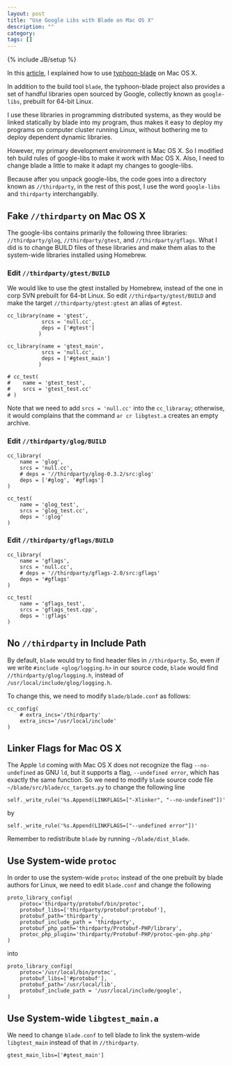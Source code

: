 ```yaml
---
layout: post
title: "Use Google Libs with Blade on Mac OS X"
description: ""
category:
tags: []
---
```

{% include JB/setup %}

In this
[article](http://cxwangyi.github.com/2013/02/22/use-blade-with-mac-os-x/),
I explained how to use
[typhoon-blade](http://code.google.com/p/typhoon-blade/) on Mac OS X.

In addition to the build tool `blade`, the typhoon-blade project also
provides a set of handful libraries open sourced by Google, collectly
known as `google-libs`, prebuilt for 64-bit Linux.

I use these libraries in programming distributed systems, as they
would be linked statically by blade into my program, thus makes it
easy to deploy my programs on computer cluster running Linux, without
bothering me to deploy dependent dynamic libraries.

However, my primary development environment is Mac OS X.  So I
modified teh build rules of google-libs to make it work with Mac OS X.
Also, I need to change blade a little to make it adapt my changes to
google-libs.

Because after you unpack google-libs, the code goes into a directory
known as `//thirdparty`, in the rest of this post, I use the word
`google-libs` and `thirdparty` interchangablly.

## Fake `//thirdparty` on Mac OS X

The google-libs contains primarily the following three libraries:
`//thirdparty/glog`, `//thirdparty/gtest`, and `//thirdparty/gflags`.
What I did is to change BUILD files of these libraries and make them
alias to the system-wide libraries installed using Homebrew.

### Edit `//thirdparty/gtest/BUILD`

We would like to use the gtest installed by Homebrew, instead of the
one in corp SVN prebuilt for 64-bt Linux.  So edit
`//thirdparty/gtest/BUILD` and make the target
`//thirdparty/gtest:gtest` an alias of `#gtest`.

    cc_library(name = 'gtest',
               srcs = 'null.cc',
               deps = ['#gtest']
              )

    cc_library(name = 'gtest_main',
               srcs = 'null.cc',
               deps = ['#gtest_main']
              )

    # cc_test(
    #    name = 'gtest_test',
    #    srcs = 'gtest_test.cc'
    # )

Note that we need to add `srcs = 'null.cc'` into the `cc_libraray`;
otherwise, it would complains that the command `ar cr libgtest.a`
creates an empty archive.

### Edit `//thirdparty/glog/BUILD`

    cc_library(
        name = 'glog',
        srcs = 'null.cc',
        # deps = '//thirdparty/glog-0.3.2/src:glog'
        deps = ['#glog', '#gflags']
    )

    cc_test(
        name = 'glog_test',
        srcs = 'glog_test.cc',
        deps = ':glog'
    )

### Edit `//thirdparty/gflags/BUILD`

    cc_library(
        name = 'gflags',
        srcs = 'null.cc',
        # deps = '//thirdparty/gflags-2.0/src:gflags'
        deps = '#gflags'
    )

    cc_test(
        name = 'gflags_test',
        srcs = 'gflags_test.cpp',
        deps = ':gflags'
    )


## No `//thirdparty` in Include Path

By default, `blade` would try to find header files in `//thirdparty`.
So, even if we write `#include <glog/logging.h>` in our source code,
`blade` would find `//thirdparty/glog/logging.h`, instead of
`/usr/local/include/glog/logging.h`.

To change this, we need to modify `blade/blade.conf` as follows:

    cc_config(
        # extra_incs='/thirdparty'
        extra_incs='/usr/local/include'
    )


## Linker Flags for Mac OS X

The Apple `ld` coming with Mac OS X does not recognize the flag
`--no-undefined` as GNU `ld`, but it supports a flag, `--undefined
error`, which has exactly the same function.  So we need to modify
`blade` source code file `~/blade/src/blade/cc_targets.py` to change
the following line

    self._write_rule('%s.Append(LINKFLAGS=["-Xlinker", "--no-undefined"])'

by

    self._write_rule('%s.Append(LINKFLAGS=["--undefined error"])'


Remember to redistribute `blade` by running `~/blade/dist_blade`.


## Use System-wide `protoc`

In order to use the system-wide `protoc` instead of the one prebuilt
by blade authors for Linux, we need to edit `blade.conf` and change
the following

    proto_library_config(
        protoc='thirdparty/protobuf/bin/protoc',
        protobuf_libs=['thirdparty/protobuf:protobuf'],
        protobuf_path='thirdparty',
        protobuf_include_path = 'thirdparty',
        protobuf_php_path='thirdparty/Protobuf-PHP/library',
        protoc_php_plugin='thirdparty/Protobuf-PHP/protoc-gen-php.php'
    )

into

    proto_library_config(
        protoc='/usr/local/bin/protoc',
        protobuf_libs=['#protobuf'],
        protobuf_path='/usr/local/lib',
        protobuf_include_path = '/usr/local/include/google',
    )


## Use System-wide `libgtest_main.a`

We need to change `blade.conf` to tell blade to link the system-wide
`libgtest_main` instead of that in `//thirdparty`.

    gtest_main_libs=['#gtest_main']
